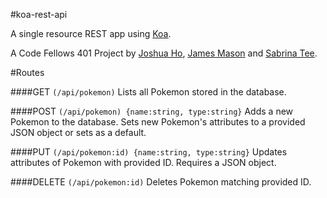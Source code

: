 #koa-rest-api

A single resource REST app using [Koa](http://koajs.com/).

A Code Fellows 401 Project by [Joshua Ho](https://github.com/ricecreamdude), [James Mason](https://github.com/JHM90) and [Sabrina Tee](https://github.com/sabbyt/).


#Routes

####GET ```(/api/pokemon)```
Lists all Pokemon stored in the database.

####POST ```(/api/pokemon) {name:string, type:string}```
Adds a new Pokemon to the database. Sets new Pokemon's attributes to a provided JSON object or sets as a default.

####PUT ```(/api/pokemon:id) {name:string, type:string}```
Updates attributes of Pokemon with provided ID. Requires a JSON object.

####DELETE ```(/api/pokemon:id)```
Deletes Pokemon matching provided ID.

